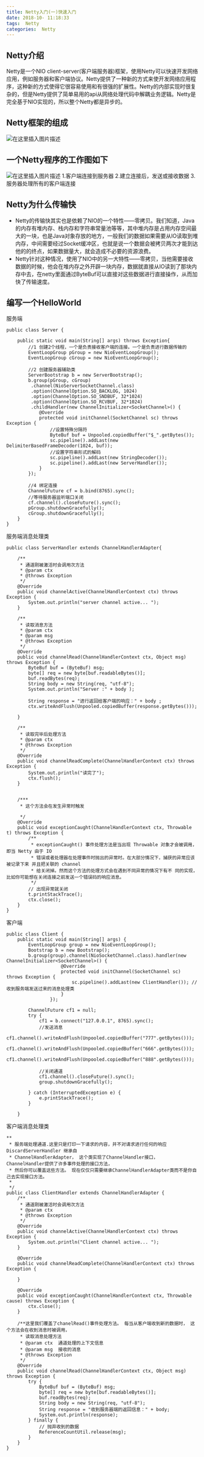 ```yaml
---
title: Netty入门(一)快速入门
date: 2018-10- 11:18:33
tags:  Netty
categories:  Netty
---
```


## Netty介绍
  Netty是一个NIO client-server(客户端服务器)框架，使用Netty可以快速开发网络应用，例如服务器和客户端协议。Netty提供了一种新的方式来使开发网络应用程序，这种新的方式使得它很容易使用和有很强的扩展性。Netty的内部实现时很复杂的，但是Netty提供了简单易用的api从网络处理代码中解耦业务逻辑。Netty是完全基于NIO实现的，所以整个Netty都是异步的。

## Netty框架的组成

   ![在这里插入图片描述](https://img-blog.csdn.net/20181011131758867?watermark/2/text/aHR0cHM6Ly9ibG9nLmNzZG4ubmV0L3UwMTAzOTEzNDI=/font/5a6L5L2T/fontsize/400/fill/I0JBQkFCMA==/dissolve/70)

## 一个Netty程序的工作图如下
![在这里插入图片描述](https://img-blog.csdn.net/20181011131844464?watermark/2/text/aHR0cHM6Ly9ibG9nLmNzZG4ubmV0L3UwMTAzOTEzNDI=/font/5a6L5L2T/fontsize/400/fill/I0JBQkFCMA==/dissolve/70)
1.客户端连接到服务器
2.建立连接后，发送或接收数据
3.服务器处理所有的客户端连接 

## Netty为什么传输快
 - Netty的传输快其实也是依赖了NIO的一个特性——零拷贝。我们知道，Java的内存有堆内存、栈内存和字符串常量池等等，其中堆内存是占用内存空间最大的一块，也是Java对象存放的地方，一般我们的数据如果需要从IO读取到堆内存，中间需要经过Socket缓冲区，也就是说一个数据会被拷贝两次才能到达他的的终点，如果数据量大，就会造成不必要的资源浪费。
 - Netty针对这种情况，使用了NIO中的另一大特性——零拷贝，当他需要接收数据的时候，他会在堆内存之外开辟一块内存，数据就直接从IO读到了那块内存中去，在netty里面通过ByteBuf可以直接对这些数据进行直接操作，从而加快了传输速度。

## 编写一个HelloWorld
服务端

```
public class Server {

	public static void main(String[] args) throws Exception{
		//1 创建2个线程，一个是负责接收客户端的连接。一个是负责进行数据传输的
		EventLoopGroup pGroup = new NioEventLoopGroup();
		EventLoopGroup cGroup = new NioEventLoopGroup();
		
		//2 创建服务器辅助类
		ServerBootstrap b = new ServerBootstrap();
		b.group(pGroup, cGroup)
		 .channel(NioServerSocketChannel.class)
		 .option(ChannelOption.SO_BACKLOG, 1024)
		 .option(ChannelOption.SO_SNDBUF, 32*1024)
		 .option(ChannelOption.SO_RCVBUF, 32*1024)
		 .childHandler(new ChannelInitializer<SocketChannel>() {
			@Override
			protected void initChannel(SocketChannel sc) throws Exception {
				//设置特殊分隔符
				ByteBuf buf = Unpooled.copiedBuffer("$_".getBytes());
				sc.pipeline().addLast(new DelimiterBasedFrameDecoder(1024, buf));
				//设置字符串形式的解码
				sc.pipeline().addLast(new StringDecoder());
				sc.pipeline().addLast(new ServerHandler());
			}
		});
		
		//4 绑定连接
		ChannelFuture cf = b.bind(8765).sync();
		//等待服务器监听端口关闭
		cf.channel().closeFuture().sync();
		pGroup.shutdownGracefully();
		cGroup.shutdownGracefully();
	}
}

```
服务端消息处理类
```
public class ServerHandler extends ChannelHandlerAdapter{

    /**
     * 通道刚被激活时会调用次方法
     * @param ctx
     * @throws Exception
     */
    @Override
    public void channelActive(ChannelHandlerContext ctx) throws Exception {
        System.out.println("server channel active... ");
    }

    /**
     * 读取消息方法
     * @param ctx
     * @param msg
     * @throws Exception
     */
    @Override
    public void channelRead(ChannelHandlerContext ctx, Object msg) throws Exception {
        ByteBuf buf = (ByteBuf) msg;
        byte[] req = new byte[buf.readableBytes()];
        buf.readBytes(req);
        String body = new String(req, "utf-8");
        System.out.println("Server :" + body );

        String response = "进行返回给客户端的响应：" + body ;
        ctx.writeAndFlush(Unpooled.copiedBuffer(response.getBytes()));

    }

    /**
     * 读取完毕后处理方法
     * @param ctx
     * @throws Exception
     */
    @Override
    public void channelReadComplete(ChannelHandlerContext ctx) throws Exception {
        System.out.println("读完了");
        ctx.flush();
    }


    /***
     * 这个方法会在发生异常时触发

     */
    @Override
    public void exceptionCaught(ChannelHandlerContext ctx, Throwable t) throws Exception {
        /**
         * exceptionCaught() 事件处理方法是当出现 Throwable 对象才会被调用，即当 Netty 由于 IO
         * 错误或者处理器在处理事件时抛出的异常时。在大部分情况下，捕获的异常应该被记录下来 并且把关联的 channel
         * 给关闭掉。然而这个方法的处理方式会在遇到不同异常的情况下有不 同的实现，比如你可能想在关闭连接之前发送一个错误码的响应消息。
         */
        // 出现异常就关闭
        t.printStackTrace();
        ctx.close();
    }
}
```
客户端

```
public class Client {
    public static void main(String[] args) {
        EventLoopGroup group = new NioEventLoopGroup();
        Bootstrap b = new Bootstrap();
        b.group(group).channel(NioSocketChannel.class).handler(new ChannelInitializer<SocketChannel>() {
                    @Override
                    protected void initChannel(SocketChannel sc) throws Exception {
                        sc.pipeline().addLast(new ClientHandler()); //收到服务端发送过来的消息处理类
                    }
                });

        ChannelFuture cf1 = null;
        try {
            cf1 = b.connect("127.0.0.1", 8765).sync();
            //发送消息
            cf1.channel().writeAndFlush(Unpooled.copiedBuffer("777".getBytes()));
            cf1.channel().writeAndFlush(Unpooled.copiedBuffer("666".getBytes()));
            cf1.channel().writeAndFlush(Unpooled.copiedBuffer("888".getBytes()));

            //关闭通道
            cf1.channel().closeFuture().sync();
            group.shutdownGracefully();

        } catch (InterruptedException e) {
            e.printStackTrace();
        }

    }

```
客户端消息处理类

```
**
 * 服务端处理通道.这里只是打印一下请求的内容，并不对请求进行任何的响应 DiscardServerHandler 继承自
 * ChannelHandlerAdapter， 这个类实现了ChannelHandler接口， ChannelHandler提供了许多事件处理的接口方法，
 * 然后你可以覆盖这些方法。 现在仅仅只需要继承ChannelHandlerAdapter类而不是你自己去实现接口方法。
 *
 */
public class ClientHandler extends ChannelHandlerAdapter {
    /**
     * 通道刚被激活时会调用次方法
     * @param ctx
     * @throws Exception
     */
    @Override
    public void channelActive(ChannelHandlerContext ctx) throws Exception {
        System.out.println("Client channel active... ");
    }

    @Override
    public void channelReadComplete(ChannelHandlerContext ctx) throws Exception {

    }

    @Override
    public void exceptionCaught(ChannelHandlerContext ctx, Throwable cause) throws Exception {
        ctx.close();
    }

    /**这里我们覆盖了chanelRead()事件处理方法。 每当从客户端收到新的数据时， 这个方法会在收到消息时被调用，
     * 读取消息处理方法
     * @param ctx  通道处理的上下文信息
     * @param msg  接收的消息
     * @throws Exception
     */
    @Override
    public void channelRead(ChannelHandlerContext ctx, Object msg) throws Exception {
        try {
            ByteBuf buf = (ByteBuf) msg;
            byte[] req = new byte[buf.readableBytes()];
            buf.readBytes(req);
            String body = new String(req, "utf-8");
            String response = "收到服务器端的返回信息：" + body;
            System.out.println(response);
        } finally {
            // 抛弃收到的数据
            ReferenceCountUtil.release(msg);
        }
    }
}
```
